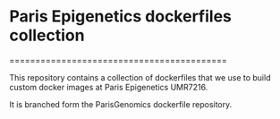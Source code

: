 # Paris Epigenetics dockerfiles collection
==========================================

This repository contains a collection of dockerfiles that we use to build custom docker images at Paris Epigenetics UMR7216.

It is branched form the ParisGenomics dockerfile repository.
